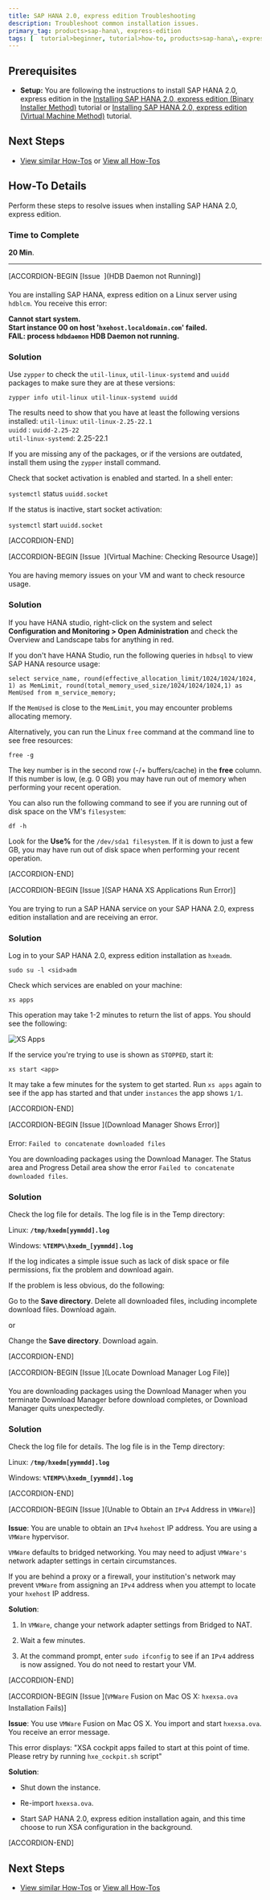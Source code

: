 ```yaml
---
title: SAP HANA 2.0, express edition Troubleshooting
description: Troubleshoot common installation issues.
primary_tag: products>sap-hana\, express-edition
tags: [  tutorial>beginner, tutorial>how-to, products>sap-hana\,-express-edition  ]
---
```

## Prerequisites  
- **Setup:** You are following the instructions to install SAP HANA 2.0, express edition in the [Installing SAP HANA 2.0, express edition (Binary Installer Method)](http://www.sap.com/developer/tutorials/hxe-ua-installing-binary.html) tutorial or [Installing SAP HANA 2.0, express edition (Virtual Machine Method)](http://www.sap.com/developer/tutorials/hxe-ua-installing-vm-image.html) tutorial.

## Next Steps
- [View similar How-Tos](http://www.sap.com/developer/tutorials.html) or [View all How-Tos](http://www.sap.com/developer/tutorials.html)


## How-To Details
Perform these steps to resolve issues when installing SAP HANA 2.0, express edition.

### Time to Complete
**20 Min**.

---

[ACCORDION-BEGIN [Issue &#151; ](HDB Daemon not Running)]

You are installing SAP HANA, express edition on a Linux server using `hdblcm`. You receive this error:  

**Cannot start system.  
Start instance 00 on host '`hxehost.localdomain.com`' failed.  
FAIL: process `hdbdaemon` HDB Daemon not running.**

### Solution

Use `zypper` to check the `util-linux`, `util-linux-systemd` and `uuidd` packages to make sure they are at these versions:  

`zypper info util-linux util-linux-systemd uuidd`

The results need to show that you have at least the following versions installed:
`util-linux`: `util-linux-2.25-22.1`  
`uuidd` : `uuidd-2.25-22`  
`util-linux-systemd`: 2.25-22.1  

If you are missing any of the packages, or if the versions are outdated, install them using the `zypper` install command.

Check that socket activation is enabled and started. In a shell enter:

`systemctl` status `uuidd.socket`

If the status is inactive, start socket activation:

`systemctl` start `uuidd.socket`



[ACCORDION-END]

[ACCORDION-BEGIN [Issue &#151; ](Virtual Machine: Checking Resource Usage)]

You are having memory issues on your VM and want to check resource usage.

### Solution

If you have HANA studio, right-click on the system and select **Configuration and Monitoring > Open Administration** and check the Overview and Landscape tabs for anything in red.

If you don't have HANA Studio, run the following queries in `hdbsql` to view SAP HANA resource usage:

`select service_name, round(effective_allocation_limit/1024/1024/1024, 1) as MemLimit, round(total_memory_used_size/1024/1024/1024,1) as MemUsed from m_service_memory;`

If the `MemUsed` is close to the `MemLimit`, you may encounter problems allocating memory.

Alternatively, you can run the Linux `free` command at the command line to see free resources:

`free -g`

The key number is in the second row (-/+ buffers/cache) in the **free** column. If this number is low, (e.g. 0 GB) you may have run out of memory when performing your recent operation.

You can also run the following command to see if you are running out of disk space on the VM's `filesystem`:  

`df -h`

Look for the **Use%** for the `/dev/sda1 filesystem`. If it is down to just a few GB, you may have run out of disk space when performing your recent operation.



[ACCORDION-END]

[ACCORDION-BEGIN [Issue &#151;](SAP HANA XS Applications Run Error)]

You are trying to run a SAP HANA service on your SAP HANA 2.0, express edition installation and are receiving an error.

### Solution

Log in to your SAP HANA 2.0, express edition installation as `hxeadm`.

```
sudo su -l <sid>adm
```

Check which services are enabled on your machine:

```
xs apps
```

This operation may take 1-2 minutes to return the list of apps. You should see the following:

![XS Apps](hxe_xsa_webide.PNG)

If the service you're trying to use is shown as `STOPPED`, start it:

```
xs start <app>
```

It may take a few minutes for the system to get started. Run `xs apps` again to see if the app has started and that under `instances` the app shows `1/1`.


[ACCORDION-END]

[ACCORDION-BEGIN [Issue &#151;](Download Manager Shows Error)]

Error: `Failed to concatenate downloaded files`

You are downloading packages using the Download Manager. The Status area and Progress Detail area show the error `Failed to concatenate downloaded files`.

### Solution

Check the log file for details. The log file is in the Temp directory:

Linux: **`/tmp/hxedm[yymmdd].log`**

Windows: **`%TEMP%\hxedm_[yymmdd].log`**

If the log indicates a simple issue such as lack of disk space or file permissions, fix the problem and download again.

If the problem is less obvious, do the following:

Go to the **Save directory**. Delete all downloaded files, including incomplete download files. Download again.

or

Change the **Save directory**. Download again.     


[ACCORDION-END]

[ACCORDION-BEGIN [Issue &#151;](Locate Download Manager Log File)]

You are downloading packages using the Download Manager when you terminate Download Manager before download completes, or Download Manager quits unexpectedly.

### Solution

Check the log file for details. The log file is in the Temp directory:

Linux: **`/tmp/hxedm[yymmdd].log`**

Windows: **`%TEMP%\hxedm_[yymmdd].log`**


[ACCORDION-END]

[ACCORDION-BEGIN [Issue &#151;](Unable to Obtain an `IPv4` Address in `VMWare`)]

**Issue**: You are unable to obtain an `IPv4` `hxehost` IP address. You are using a `VMWare` hypervisor.

`VMWare` defaults to bridged networking. You may need to adjust `VMWare's` network adapter settings in certain circumstances.

If you are behind a proxy or a firewall, your institution's network may prevent `VMWare` from assigning an `IPv4` address when you attempt to locate your `hxehost` IP address.

**Solution**:

1. In `VMWare`, change your network adapter settings from Bridged to NAT.

2. Wait a few minutes.

3. At the command prompt, enter `sudo ifconfig` to see if an `IPv4` address is now assigned. You do not need to restart your VM.


[ACCORDION-END]

[ACCORDION-BEGIN [Issue &#151;](`VMWare` Fusion on Mac OS X: `hxexsa.ova` Installation Fails)]

**Issue**: You use `VMWare` Fusion on Mac OS X. You import and start `hxexsa.ova`. You receive an error message.

This error displays: "XSA cockpit apps failed to start at this point of time. Please retry by running `hxe_cockpit.sh` script"

**Solution**:

- Shut down the instance.

- Re-import `hxexsa.ova`.

- Start SAP HANA 2.0, express edition installation again, and this time choose to run XSA configuration in the background.

[ACCORDION-END]

## Next Steps
- [View similar How-Tos](http://www.sap.com/developer/tutorials.html) or [View all How-Tos](http://www.sap.com/developer/tutorials.html)
